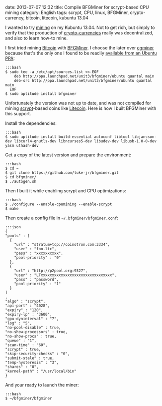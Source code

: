 date: 2013-07-07 12:32
title: Compile BFGMiner for scrypt-based CPU mining
category: English
tags: scrypt, CPU, linux, BFGMiner, crypto-currency, bitcoin, litecoin, kubuntu 13.04

I wanted to try [mining](https://en.wikipedia.org/wiki/Bitcoin_miners#Bitcoin_mining) on my Kubuntu 13.04. Not to get rich, but simply to verify that the production of [crypto-currencies](https://en.wikipedia.org/wiki/Cryptocurrency) really was decentralized, and also to learn how-to mine.

I first tried mining [Bitcoin](http://bitcoin.org) with [BFGMiner](http://bfgminer.org). I choose the later over [cgminer](https://github.com/ckolivas/cgminer) because that's the only one I found to be readily [available from an Ubuntu PPA](https://launchpad.net/~unit3/+archive/bfgminer):

    :::bash
    $ sudo tee -a /etc/apt/sources.list <<-EOF
        deb http://ppa.launchpad.net/unit3/bfgminer/ubuntu quantal main
        deb-src http://ppa.launchpad.net/unit3/bfgminer/ubuntu quantal main
      EOF
    $ sudo aptitude install bfgminer

Unfortunately the version was not up to date, and was not compiled for mining [scrypt](https://en.wikipedia.org/wiki/Scrypt)-based coins like [Litecoin](https://litecoin.org/). Here is how I built BFGMiner with this support.

Install the dependencies:

    :::bash
    $ sudo aptitude install build-essential autoconf libtool libjansson-dev libcurl4-gnutls-dev libncurses5-dev libudev-dev libusb-1.0-0-dev yasm uthash-dev

Get a copy of the latest version and prepare the environment:

    :::bash
    $ cd ~
    $ git clone https://github.com/luke-jr/bfgminer.git
    $ cd bfgminer/
    $ ./autogen.sh

Then I built it while enabling scrypt and CPU optimizations:

    :::bash
    $ ./configure --enable-cpumining --enable-scrypt
    $ make

Then create a config file in `~/.bfgminer/bfgminer.conf`:

    :::json
    {
    "pools" : [
      {
        "url" : "stratum+tcp://coinotron.com:3334",
        "user" : "foo.ltc",
        "pass" : "xxxxxxxxxx",
        "pool-priority" : "0"
      },
      {
        "url" : "http://p2pool.org:9327",
        "user" : "LTxxxxxxxxxxxxxxxxxxxxxxxxxxxxxxxx",
        "pass" : "password",
        "pool-priority" : "1"
      }
    ]
    ,
    "algo" : "scrypt",
    "api-port" : "4028",
    "expiry" : "120",
    "expiry-lp" : "3600",
    "gpu-dyninterval" : "7",
    "log" : "5",
    "no-pool-disable" : true,
    "no-show-processors" : true,
    "no-show-procs" : true,
    "queue" : "1",
    "scan-time" : "60",
    "scrypt" : true,
    "skip-security-checks" : "0",
    "submit-stale" : true,
    "temp-hysteresis" : "3",
    "shares" : "0",
    "kernel-path" : "/usr/local/bin"
    }

And your ready to launch the miner:

    :::bash
    $ ~/bfgminer/bfgminer
